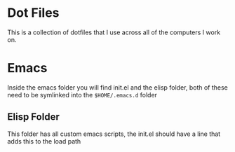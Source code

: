# Dot Files
This is a collection of dotfiles that I use across all of the computers I work on.

# Emacs
Inside the emacs folder you will find init.el and the elisp folder, both of these need to be symlinked into the `$HOME/.emacs.d` folder

## Elisp Folder
This folder has all custom emacs scripts, the init.el should have a line that adds this to the load path

